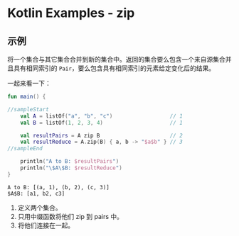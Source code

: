 # Kotlin Examples - zip

## 示例

将一个集合与其它集合合并到新的集合中。返回的集合要么包含一个来自源集合并且具有相同索引的 `Pair`，要么包含具有相同索引的元素给定变化后的结果。

一起来看一下：

```kt
fun main() {

//sampleStart
    val A = listOf("a", "b", "c")                  // 1
    val B = listOf(1, 2, 3, 4)                     // 1

    val resultPairs = A zip B                      // 2
    val resultReduce = A.zip(B) { a, b -> "$a$b" } // 3
//sampleEnd

    println("A to B: $resultPairs")
    println("\$A\$B: $resultReduce")
}
```

```
A to B: [(a, 1), (b, 2), (c, 3)]
$A$B: [a1, b2, c3]
```

1. 定义两个集合。
2. 只用中缀函数将他们 zip 到 pairs 中。
3. 将他们连接在一起。
